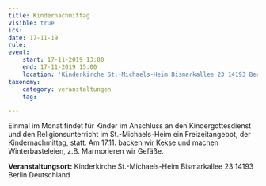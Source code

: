 ```yaml
---
title: Kindernachmittag
visible: true
ics: 
date: 17-11-19
rule: 
event:
	start: 17-11-2019 13:00
	end: 17-11-2019 15:00
	location: 'Kinderkirche St.-Michaels-Heim Bismarkallee 23 14193 Berlin Deutschland'
taxonomy:
	category: veranstaltungen
	tag: 

---
```

Einmal im Monat findet für Kinder im Anschluss an den Kindergottesdienst und den Religionsunterricht im St.-Michaels-Heim ein Freizeitangebot, der Kindernachmittag, statt. Am 17.11. backen wir Kekse und machen Winterbasteleien, z.B. Marmorieren wir Gefäße.


**Veranstaltungsort:** Kinderkirche St.-Michaels-Heim
Bismarkallee 23
14193 Berlin
Deutschland

